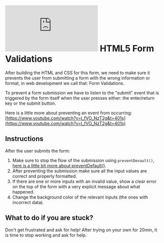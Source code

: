 # ![alt text](https://assets.breatheco.de/apis/img/images.php?blob&random&cat=icon&tags=breathecode,32)  HTML5 Form Validations

After building the HTML and CSS for this form, we need to make sure it prevents the user from submitting a form with the wrong information or format, in web development we call that: Form Validations.

To prevent a form submission we have to listen to the "submit" event that is triggered by the form itself when the user presses either: the enter/return key or the submit button.

Here is a little more about preventing an event from occurring: [https://www.youtube.com/watch?v=I_fVO_NzT2g&t=401s](https://www.youtube.com/watch?v=I_fVO_NzT2g&t=401s)


## Instructions

After the user submits the form:
1. Make sure to stop the flow of the submission using `preventDevault()`, [here is a little bit more about preventDefault()](https://www.youtube.com/watch?v=3SNyh57XSIA).
2. After preventing the submission make sure all the input values are correct and properly formatted.
3. If there are one or more inputs with an invalid value, show a clear error on the top of the form with a very explicit message about what happened.
2. Change the background color of the relevant inputs (the ones with incorrect data).

## What to do if you are stuck?

Don't get frustrated and ask for help! After trying on your own for 20min, it is time to stop working and ask for help.